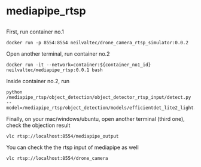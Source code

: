 # mediapipe_rtsp

## 

First, run container no.1
```
docker run -p 8554:8554 neilvaltec/drone_camera_rtsp_simulator:0.0.2
```

Open another terminal, run container no.2
```
docker run -it --network=container:${container_no1_id} neilvaltec/mediapipe_rtsp:0.0.1 bash
```

Inside container no.2, run
```
python /mediapipe_rtsp/object_detection/object_detector_rtsp_input/detect.py --model=/mediapipe_rtsp/object_detection/models/efficientdet_lite2_light.tflite
```

Finally, on your mac/windows/ubuntu, open another terminal (third one), check the objection result
```
vlc rtsp://localhost:8554/mediapipe_output
```

You can check the the rtsp input of mediapipe as well
```
vlc rtsp://localhost:8554/drone_camera
```